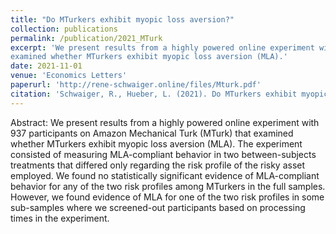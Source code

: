 ```yaml
---
title: "Do MTurkers exhibit myopic loss aversion?"
collection: publications
permalink: /publication/2021_MTurk
excerpt: 'We present results from a highly powered online experiment with 937 participants on Amazon Mechanical Turk (MTurk) that
examined whether MTurkers exhibit myopic loss aversion (MLA).'
date: 2021-11-01
venue: 'Economics Letters'
paperurl: 'http://rene-schwaiger.online/files/Mturk.pdf'
citation: 'Schwaiger, R., Hueber, L. (2021). Do MTurkers exhibit myopic loss aversion?. <i>Economics Letters</i>, 209, 110137.'
---
```


Abstract: We present results from a highly powered online experiment with 937 participants on Amazon Mechanical Turk (MTurk) that
examined whether MTurkers exhibit myopic loss aversion (MLA). The experiment consisted of measuring MLA-compliant
behavior in two between-subjects treatments that differed only regarding the risk profile of the risky asset employed.
We found no statistically significant evidence of MLA-compliant behavior for any of the two risk profiles among MTurkers
in the full samples. However, we found evidence of MLA for one of the two risk profiles in some sub-samples where we
screened-out participants based on processing times in the experiment.